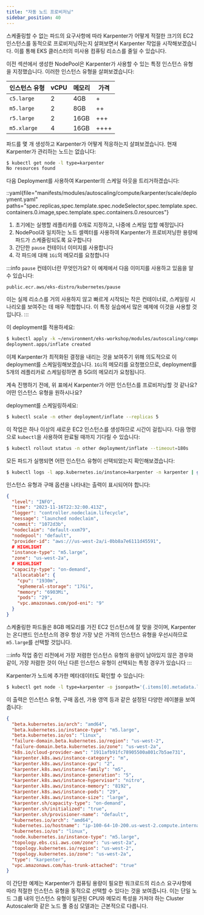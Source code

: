 ```yaml
---
title: "자동 노드 프로비저닝"
sidebar_position: 40
---
```

스케줄링할 수 없는 파드의 요구사항에 따라 Karpenter가 어떻게 적절한 크기의 EC2 인스턴스를 동적으로 프로비저닝하는지 살펴보면서 Karpenter 작업을 시작해보겠습니다. 이를 통해 EKS 클러스터의 미사용 컴퓨팅 리소스를 줄일 수 있습니다.

이전 섹션에서 생성한 NodePool은 Karpenter가 사용할 수 있는 특정 인스턴스 유형을 지정했습니다. 이러한 인스턴스 유형을 살펴보겠습니다:


| 인스턴스 유형 | vCPU | 메모리 | 가격 |
| ------------- | ---- | ------ | ---- |
| `c5.large`    | 2    | 4GB    | +    |
| `m5.large`    | 2    | 8GB    | ++   |
| `r5.large`    | 2    | 16GB   | +++  |
| `m5.xlarge`   | 4    | 16GB   | ++++ |

파드를 몇 개 생성하고 Karpenter가 어떻게 적응하는지 살펴보겠습니다. 현재 Karpenter가 관리하는 노드는 없습니다:

```bash
$ kubectl get node -l type=karpenter
No resources found
```

다음 Deployment를 사용하여 Karpenter의 스케일 아웃을 트리거하겠습니다:

::yaml{file="manifests/modules/autoscaling/compute/karpenter/scale/deployment.yaml" paths="spec.replicas,spec.template.spec.nodeSelector,spec.template.spec.containers.0.image,spec.template.spec.containers.0.resources"}

1. 초기에는 실행할 레플리카를 0개로 지정하고, 나중에 스케일 업할 예정입니다
2. NodePool과 일치하는 노드 셀렉터를 사용하여 Karpenter가 프로비저닝한 용량에 파드가 스케줄링되도록 요구합니다
3. 간단한 `pause` 컨테이너 이미지를 사용합니다
4. 각 파드에 대해 `1Gi`의 메모리를 요청합니다

:::info `pause` 컨테이너란 무엇인가요?
이 예제에서 다음 이미지를 사용하고 있음을 알 수 있습니다:

`public.ecr.aws/eks-distro/kubernetes/pause`

이는 실제 리소스를 거의 사용하지 않고 빠르게 시작되는 작은 컨테이너로, 스케일링 시나리오를 보여주는 데 매우 적합합니다. 이 특정 실습에서 많은 예제에 이것을 사용할 것입니다.
:::

이 deployment를 적용하세요:

```bash
$ kubectl apply -k ~/environment/eks-workshop/modules/autoscaling/compute/karpenter/scale
deployment.apps/inflate created
```

이제 Karpenter가 최적화된 결정을 내리는 것을 보여주기 위해 의도적으로 이 deployment를 스케일링해보겠습니다. `1Gi`의 메모리를 요청했으므로, deployment를 5개의 레플리카로 스케일링하면 총 5Gi의 메모리가 요청됩니다.

계속 진행하기 전에, 위 표에서 Karpenter가 어떤 인스턴스를 프로비저닝할 것 같나요? 어떤 인스턴스 유형을 원하시나요?

deployment를 스케일링하세요:

```bash
$ kubectl scale -n other deployment/inflate --replicas 5
```

이 작업은 하나 이상의 새로운 EC2 인스턴스를 생성하므로 시간이 걸립니다. 다음 명령으로 `kubectl`을 사용하여 완료될 때까지 기다릴 수 있습니다:

```bash
$ kubectl rollout status -n other deployment/inflate --timeout=180s
```

모든 파드가 실행되면 어떤 인스턴스 유형이 선택되었는지 확인해보겠습니다:

```bash
$ kubectl logs -l app.kubernetes.io/instance=karpenter -n karpenter | grep 'launched nodeclaim' | jq '.'
```

인스턴스 유형과 구매 옵션을 나타내는 출력이 표시되어야 합니다:

```json
{
  "level": "INFO",
  "time": "2023-11-16T22:32:00.413Z",
  "logger": "controller.nodeclaim.lifecycle",
  "message": "launched nodeclaim",
  "commit": "1072d3b",
  "nodeclaim": "default-xxm79",
  "nodepool": "default",
  "provider-id": "aws:///us-west-2a/i-0bb8a7e6111d45591",
  # HIGHLIGHT
  "instance-type": "m5.large",
  "zone": "us-west-2a",
  # HIGHLIGHT
  "capacity-type": "on-demand",
  "allocatable": {
    "cpu": "1930m",
    "ephemeral-storage": "17Gi",
    "memory": "6903Mi",
    "pods": "29",
    "vpc.amazonaws.com/pod-eni": "9"
  }
}
```

스케줄링한 파드들은 8GB 메모리를 가진 EC2 인스턴스에 잘 맞을 것이며, Karpenter는 온디맨드 인스턴스의 경우 항상 가장 낮은 가격의 인스턴스 유형을 우선시하므로 `m5.large`를 선택할 것입니다.

:::info
작업 중인 리전에서 가장 저렴한 인스턴스 유형의 용량이 남아있지 않은 경우와 같이, 가장 저렴한 것이 아닌 다른 인스턴스 유형이 선택되는 특정 경우가 있습니다
:::

Karpenter가 노드에 추가한 메타데이터도 확인할 수 있습니다:

```bash
$ kubectl get node -l type=karpenter -o jsonpath='{.items[0].metadata.labels}' | jq '.'
```

이 출력은 인스턴스 유형, 구매 옵션, 가용 영역 등과 같은 설정된 다양한 레이블을 보여줍니다:

```json
{
  "beta.kubernetes.io/arch": "amd64",
  "beta.kubernetes.io/instance-type": "m5.large",
  "beta.kubernetes.io/os": "linux",
  "failure-domain.beta.kubernetes.io/region": "us-west-2",
  "failure-domain.beta.kubernetes.io/zone": "us-west-2a",
  "k8s.io/cloud-provider-aws": "1911afb91fc78905500a801c7b5ae731",
  "karpenter.k8s.aws/instance-category": "m",
  "karpenter.k8s.aws/instance-cpu": "2",
  "karpenter.k8s.aws/instance-family": "m5",
  "karpenter.k8s.aws/instance-generation": "5",
  "karpenter.k8s.aws/instance-hypervisor": "nitro",
  "karpenter.k8s.aws/instance-memory": "8192",
  "karpenter.k8s.aws/instance-pods": "29",
  "karpenter.k8s.aws/instance-size": "large",
  "karpenter.sh/capacity-type": "on-demand",
  "karpenter.sh/initialized": "true",
  "karpenter.sh/provisioner-name": "default",
  "kubernetes.io/arch": "amd64",
  "kubernetes.io/hostname": "ip-100-64-10-200.us-west-2.compute.internal",
  "kubernetes.io/os": "linux",
  "node.kubernetes.io/instance-type": "m5.large",
  "topology.ebs.csi.aws.com/zone": "us-west-2a",
  "topology.kubernetes.io/region": "us-west-2",
  "topology.kubernetes.io/zone": "us-west-2a",
  "type": "karpenter",
  "vpc.amazonaws.com/has-trunk-attached": "true"
}
```

이 간단한 예제는 Karpenter가 컴퓨팅 용량이 필요한 워크로드의 리소스 요구사항에 따라 적절한 인스턴스 유형을 동적으로 선택할 수 있다는 것을 보여줍니다. 이는 단일 노드 그룹 내의 인스턴스 유형이 일관된 CPU와 메모리 특성을 가져야 하는 Cluster Autoscaler와 같은 노드 풀 중심 모델과는 근본적으로 다릅니다.

